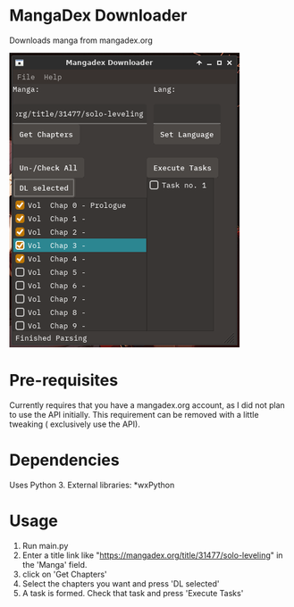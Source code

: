 # MangaDex Downloader

Downloads manga from mangadex.org

![](https://github.com/sanskarchand/MangadexDL/blob/master/screenshots/Screenshot_2020-03-22_18-48-09.png)

# Pre-requisites
Currently requires that you have a mangadex.org account, as I did not plan to use the API initially.
This requirement can be removed with a little tweaking ( exclusively use the API).

# Dependencies

Uses Python 3.
External libraries:
    *wxPython

# Usage
1) Run main.py
2) Enter a title link like "https://mangadex.org/title/31477/solo-leveling" in the 'Manga' field.
3) click on 'Get Chapters'
4) Select the chapters you want and press 'DL selected'
5) A task is formed. Check that task and press 'Execute Tasks'
